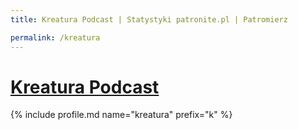 ```yaml
---
title: Kreatura Podcast | Statystyki patronite.pl | Patromierz

permalink: /kreatura
---
```


# [Kreatura Podcast](https://patronite.pl/kreatura)

{% include profile.md name="kreatura" prefix="k" %}
